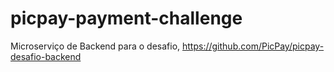 # picpay-payment-challenge
Microserviço de Backend para o desafio, https://github.com/PicPay/picpay-desafio-backend
